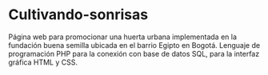 # Cultivando-sonrisas
Página web para promocionar una huerta urbana implementada en la fundación buena semilla ubicada en el barrio Egipto en Bogotá.
Lenguaje de programación PHP para la conexión con base de datos SQL, para la interfaz gráfica HTML y CSS.
